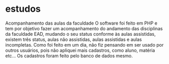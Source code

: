 # estudos
Acompanhamento das aulas da faculdade
O software foi feito em PHP e tem por objetivo fazer um acompanhamento do andamento das disciplinas da faculdade EAD, mudando o seu status conforme às 
aulas assistidas, existem três status, aulas não assistidas, aulas assistidas e aulas incompletas.
Como foi feito em um dia, não fiz pensando em ser usado por outros usuários, pois não apliquei mais cadastros, como aluno, matéria etc...
Os cadastros foram feito pelo banco de dados mesmo.
